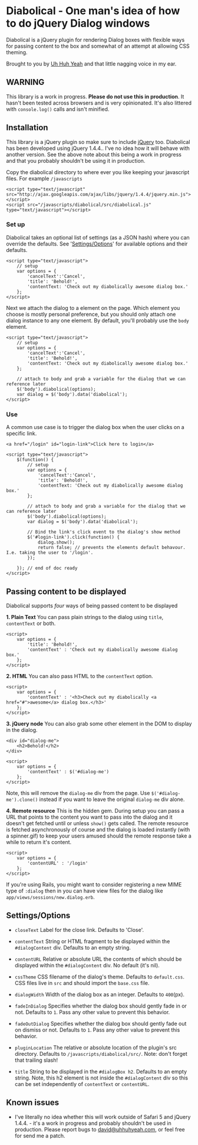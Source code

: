 Diabolical - One man's idea of how to do jQuery Dialog windows
==============================================================

Diabolical is a jQuery plugin for rendering Dialog boxes with flexible ways for passing content to the box and somewhat of an attempt at allowing CSS theming.

Brought to you by [Uh Huh Yeah](http://uhhuhyeah.com/) and that little nagging voice in my ear.

WARNING
-------

This library is a work in progress. **Please do not use this in production**. It hasn't been tested across browsers and is very opinionated. It's also littered with `console.log()` calls and isn't minified.

Installation
------------

This library is a jQuery plugin so make sure to include [jQuery](http://jquery.com) too. Diabolical has been developed using jQuery 1.4.4.. I've no idea how it will behave with another version. See the above note about this being a work in progress and that you probably shouldn't be using it in production.

Copy the diabolical directory to where ever you like keeping your javascript files. For example `/javascripts`

	<script type="text/javascript" src="http://ajax.googleapis.com/ajax/libs/jquery/1.4.4/jquery.min.js"></script>
	<script src="/javascripts/diabolical/src/diabolical.js" type="text/javascript"></script>
	
### Set up

Diabolical takes an optional list of settings (as a JSON hash) where you can override the defaults. See '[Settings/Options](#settings)' for available options and their defaults.

	<script type="text/javascript">
		// setup
		var options = {
			'cancelText':'Cancel',
			'title': 'Behold!',
			'contentText: 'Check out my diabolically awesome dialog box.'
		};
	</script>
	
Next we attach the dialog to a element on the page. Which element you choose is mostly personal preference, but you should only attach one dialog instance to any one element. By default, you'll probably use the `body` element.
	
	<script type="text/javascript">
		// setup
		var options = {
			'cancelText':'Cancel',
			'title': 'Behold!',
			'contentText: 'Check out my diabolically awesome dialog box.'
		};

		// attach to body and grab a variable for the dialog that we can reference later
		$('body').diabolical(options);
		var dialog = $('body').data('diabolical');
	</script>

### Use	

A common use case is to trigger the dialog box when the user clicks on a specific link.

	<a href="/login" id="login-link">Click here to login</a>
	
	<script type="text/javascript">
		$(function() {
			// setup
			var options = {
				'cancelText':'Cancel',
				'title': 'Behold!',
				'contentText: 'Check out my diabolically awesome dialog box.'
			};

			// attach to body and grab a variable for the dialog that we can reference later
			$('body').diabolical(options);
			var dialog = $('body').data('diabolical');
			
			// Bind the link's click event to the dialog's show method
			$('#login-link').click(function() {
				dialog.show();
				return false; // prevents the elements default behavour. I.e. taking the user to '/login'.
			});
			
		}); // end of doc ready
	</script>
	
Passing content to be displayed
-------------------------------

Diabolical supports *four* ways of being passed content to be displayed

**1. Plain Text**
You can pass plain strings to the dialog using `title`, `contentText` or both.

	<script>
		var options = {
			'title': 'Behold!',
			'contentText' : 'Check out my diabolically awesome dialog box.'
		};
	</script>

**2. HTML**
You can also pass HTML to the `contentText` option.

	<script>
		var options = {
			'contentText' : '<h3>Check out my diabolically <a href="#">awesome</a> dialog box.</h3>'
		};
	</script>
	
**3. jQuery node**
You can also grab some other element in the DOM to display in the dialog. 

	<div id="dialog-me">
		<h2>Behold!</h2>
	</div>

	<script>
		var options = {
			'contentText' : $('#dialog-me')
		};
	</script>
	
Note, this will remove the `dialog-me` div from the page. Use `$('#dialog-me').clone()` instead if you want to leave the original `dialog-me` div alone.

**4. Remote resource**
This is the hidden gem. During setup you can pass a URL that points to the content you want to pass into the dialog and it doesn't get fetched until or unless `show()` gets called. The remote resource is fetched asynchronously of course and the dialog is loaded instantly (with a spinner.gif) to keep your users amused should the remote response take a while to return it's content.

	<script>
		var options = {
			'contentURL' : '/login'
		};
	</script>

If you're using Rails, you might want to consider registering a new MIME type of `:dialog` then in you can have view files for the dialog like `app/views/sessions/new.dialog.erb`.

Settings/Options<a name="settings"></a>
----------------

*	`closeText`
	Label for the close link. Defaults to 'Close'.

*	`contentText`
	String or HTML fragment to be displayed within the `#dialogContent` div. Defaults to an empty string.
	
* `contentURL`
	Relative or absolute URL the contents of which should be displayed within the `#dialogContent` div. No default (it's nil).
	
* `cssTheme`
	CSS filename of the dialog's theme. Defaults to `default.css`. CSS files live in `src` and should import the `base.css` file.
	
* `dialogWidth`
	Width of the dialog box as an integer. Defaults to `400`(px).
	
* `fadeInDialog`
	Specifies whether the dialog box should gently fade in or not. Defaults to `1`. Pass any other value to prevent this behavior.
	
* `fadeOutDialog`
	Specifies whether the dialog box should gently fade out on dismiss or not. Defaults to `1`. Pass any other value to prevent this behavior.
	
* `pluginLocation`
	The relative or absolute location of the plugin's src directory. Defaults to `/javascripts/diabolical/src/`. Note: don't forget that trailing slash!
	
* `title`
	String to be displayed in the `#dialogBox h2`. Defaults to an empty string. Note, this h2 element is not inside the `#dialogContent` div so this can be set independently of `contentText` or `contentURL`.


Known issues
------------

* I've literally no idea whether this will work outside of Safari 5 and jQuery 1.4.4. - it's a work in progress and probably shouldn't be used in production. Please report bugs to [david@uhhuhyeah.com](mailto:david@uhhuhyeah.com?subject=Diabolical), or feel free for send me a patch.

	
